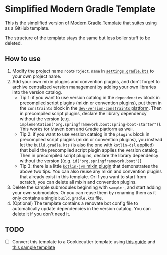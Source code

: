 # Simplified Modern Gradle Template

This is the simplified version of [Modern Gradle Template](https://github.com/CXwudi/modern-gradle-template) that suites using as a GitHub template.

The structure of the template stays the same but less boiler stuff to be deleted.

## How to use

1. Modify the project name `rootProject.name` in [`settings.gradle.kts`](settings.gradle.kts) to your own project name.
2. Add your own mixin plugins and convention plugins, and don't forget to archive centralized version management by adding your
   own libraries into the version catalog.
    - Tip 1: if you want to use version catalog in the `dependencies` block in precompiled script plugins
      (mixin or convention plugins),
      put them in the `constraints` block in
      the [`dev-version-constraints` platform](gradle/platform/dev-version-constraints/build.gradle.kts).
      Then in precompiled script plugins, declare the library dependency without the version
      (e.g. `implementation("org.springframework.boot:spring-boot-starter")`).
      This works for Maven bom and Gradle platform as well.
    - Tip 2: if you want to use version catalog in the `plugins` block in precompiled script plugins (mixin or convention plugins),
      you instead let the `build.gradle.kts` (is also the one with `kotlin-dsl` applied)
      that build the precompiled script plugin applies the version catalog.
      Then in precompiled script plugins, declare the library dependency without the version
      ((e.g. `id("org.springframework.boot")`)
    - Tip 3: there is a little [`kotlin-jvm` mixin plugin](gradle/plugins/mixin/kotlin-jvm) that demonstrates
      the above two tips.
      You can also reuse any mixin and convention plugins that already exist in this template.
      Or if you want to start from scratch, you can delete all mixin and convention plugins.
3. Delete the sample submodules beginning with `sample-`, and start adding your own submodules.
   Or you can reuse them by renaming them as it only contains a single `build.gradle.kts` file.
4. (Optional) The template contains a renovate bot config file to automatically update dependencies in the version catalog.
   You can delete it if you don't need it.

## TODO

- [ ] Convert this template to a Cookiecutter template
  using [this guide](https://maciejwalkowiak.com/blog/creating-project-templates-with-cookiecutter/)
  and [this sample template](https://github.com/thomaslee/cookiecutter-java)